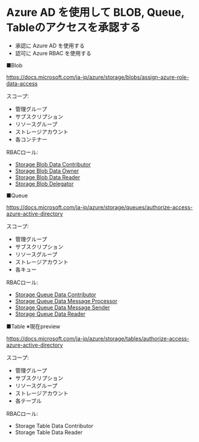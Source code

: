 # Azure AD を使用して BLOB, Queue, Tableのアクセスを承認する

- 承認に Azure AD を使用する
- 認可に Azure RBAC を使用する

■Blob

https://docs.microsoft.com/ja-jp/azure/storage/blobs/assign-azure-role-data-access

スコープ:
- 管理グループ
- サブスクリプション
- リソースグループ
- ストレージアカウント
- 各コンテナー

RBACロール:

- [Storage Blob Data Contributor](https://docs.microsoft.com/ja-jp/azure/role-based-access-control/built-in-roles#storage-blob-data-contributor)
- [Storage Blob Data Owner](https://docs.microsoft.com/ja-jp/azure/role-based-access-control/built-in-roles#storage-blob-data-owner)
- [Storage Blob Data Reader](https://docs.microsoft.com/ja-jp/azure/role-based-access-control/built-in-roles#storage-blob-data-reader)
- [Storage Blob Delegator](https://docs.microsoft.com/ja-jp/azure/role-based-access-control/built-in-roles#storage-blob-delegator)

■Queue

https://docs.microsoft.com/ja-jp/azure/storage/queues/authorize-access-azure-active-directory


スコープ:
- 管理グループ
- サブスクリプション
- リソースグループ
- ストレージアカウント
- 各キュー

RBACロール:


- [Storage Queue Data Contributor](https://docs.microsoft.com/ja-jp/azure/role-based-access-control/built-in-roles#storage-queue-data-contributor)
- [Storage Queue Data Message Processor](https://docs.microsoft.com/ja-jp/azure/role-based-access-control/built-in-roles#storage-queue-data-message-processor)
- [Storage Queue Data Message Sender](https://docs.microsoft.com/ja-jp/azure/role-based-access-control/built-in-roles#storage-queue-data-message-sender)
- [Storage Queue Data Reader](https://docs.microsoft.com/ja-jp/azure/role-based-access-control/built-in-roles#storage-queue-data-reader)

■Table ※現在preview

https://docs.microsoft.com/ja-jp/azure/storage/tables/authorize-access-azure-active-directory

スコープ:
- 管理グループ
- サブスクリプション
- リソースグループ
- ストレージアカウント
- 各テーブル

RBACロール:
- Storage Table Data Contributor
- Storage Table Data Reader
